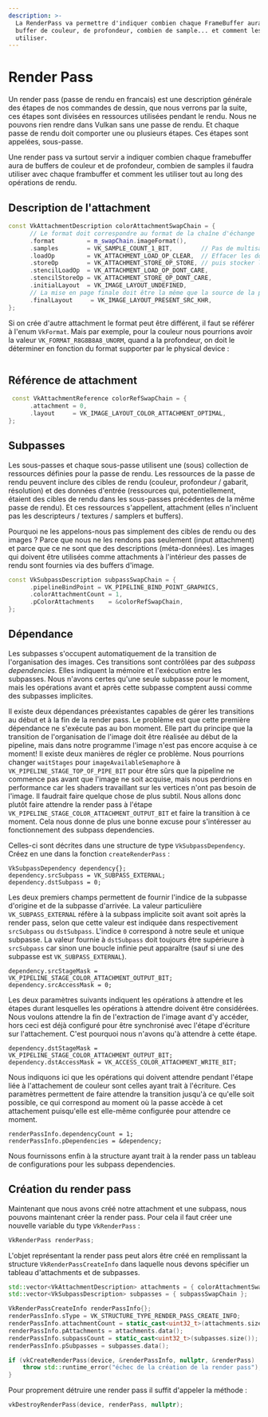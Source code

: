 ```yaml
---
description: >-
  La RenderPass va permettre d'indiquer combien chaque FrameBuffer aura de
  buffer de couleur, de profondeur, combien de sample... et comment les
  utiliser.
---
```


# Render Pass

Un render pass \(passe de rendu en francais\) est une description générale des étapes de nos commandes de dessin, que nous verrons par la suite, ces étapes sont divisées en ressources utilisées pendant le rendu. Nous ne pouvons rien rendre dans Vulkan sans une passe de rendu. Et chaque passe de rendu doit comporter une ou plusieurs étapes. Ces étapes sont appelées, sous-passe.

Une render pass va surtout servir a indiquer combien chaque framebuffer aura de buffers de couleur et de profondeur, combien de samples il faudra utiliser avec chaque frambuffer et comment les utiliser tout au long des opérations de rendu.

## Description de l'attachment

```cpp
const VkAttachmentDescription colorAttachmentSwapChain = {
      // Le format doit correspondre au format de la chaîne d'échange
      .format         = m_swapChain.imageFormat(),
      .samples        = VK_SAMPLE_COUNT_1_BIT,        // Pas de multisampling
      .loadOp         = VK_ATTACHMENT_LOAD_OP_CLEAR,  // Effacer les données avant le rendu
      .storeOp        = VK_ATTACHMENT_STORE_OP_STORE, // puis stocker le résultat après
      .stencilLoadOp  = VK_ATTACHMENT_LOAD_OP_DONT_CARE,
      .stencilStoreOp = VK_ATTACHMENT_STORE_OP_DONT_CARE,
      .initialLayout  = VK_IMAGE_LAYOUT_UNDEFINED,
      // La mise en page finale doit être la même que la source de la présentation
      .finalLayout     = VK_IMAGE_LAYOUT_PRESENT_SRC_KHR,
};
```

Si on crée d'autre attachment le format peut être différent, il faut se référer à l'enum `VkFormat`. Mais par exemple, pour la couleur nous pourrions avoir la valeur `VK_FORMAT_R8G8B8A8_UNORM`, quand a la profondeur, on doit le déterminer en fonction du format supporter par le physical device :

```cpp

```

## Référence de attachment

```cpp
 const VkAttachmentReference colorRefSwapChain = {
      .attachment = 0,
      .layout     = VK_IMAGE_LAYOUT_COLOR_ATTACHMENT_OPTIMAL,
};
```

## Subpasses

Les sous-passes et chaque sous-passe utilisent une \(sous\) collection de ressources définies pour la passe de rendu. Les ressources de la passe de rendu peuvent inclure des cibles de rendu \(couleur, profondeur / gabarit, résolution\) et des données d'entrée \(ressources qui, potentiellement, étaient des cibles de rendu dans les sous-passes précédentes de la même passe de rendu\). Et ces ressources s'appellent, attachment \(elles n'incluent pas les descripteurs / textures / samplers et buffers\).

Pourquoi ne les appelons-nous pas simplement des cibles de rendu ou des images ? Parce que nous ne les rendons pas seulement \(input attachment\) et parce que ce ne sont que des descriptions \(méta-données\). Les images qui doivent être utilisées comme attachments à l'intérieur des passes de rendu sont fournies via des buffers d'image.

```cpp
const VkSubpassDescription subpassSwapChain = {
      .pipelineBindPoint = VK_PIPELINE_BIND_POINT_GRAPHICS,
      .colorAttachmentCount = 1,
      .pColorAttachments    = &colorRefSwapChain,
};
```

## Dépendance

Les subpasses s'occupent automatiquement de la transition de l'organisation des images. Ces transitions sont contrôlées par des _subpass dependencies_. Elles indiquent la mémoire et l'exécution entre les subpasses. Nous n'avons certes qu'une seule subpasse pour le moment, mais les opérations avant et après cette subpasse comptent aussi comme des subpasses implicites.

Il existe deux dépendances préexistantes capables de gérer les transitions au début et à la fin de la render pass. Le problème est que cette première dépendance ne s'exécute pas au bon moment. Elle part du principe que la transition de l'organisation de l'image doit être réalisée au début de la pipeline, mais dans notre programme l'image n'est pas encore acquise à ce moment! Il existe deux manières de régler ce problème. Nous pourrions changer `waitStages` pour `imageAvailableSemaphore` à `VK_PIPELINE_STAGE_TOP_OF_PIPE_BIT` pour être sûrs que la pipeline ne commence pas avant que l'image ne soit acquise, mais nous perdrions en performance car les shaders travaillant sur les vertices n'ont pas besoin de l'image. Il faudrait faire quelque chose de plus subtil. Nous allons donc plutôt faire attendre la render pass à l'étape `VK_PIPELINE_STAGE_COLOR_ATTACHMENT_OUTPUT_BIT` et faire la transition à ce moment. Cela nous donne de plus une bonne excuse pour s'intéresser au fonctionnement des subpass dependencies.

Celles-ci sont décrites dans une structure de type `VkSubpassDependency`. Créez en une dans la fonction `createRenderPass` :

```text
VkSubpassDependency dependency{};
dependency.srcSubpass = VK_SUBPASS_EXTERNAL;
dependency.dstSubpass = 0;
```

Les deux premiers champs permettent de fournir l'indice de la subpasse d'origine et de la subpasse d'arrivée. La valeur particulière `VK_SUBPASS_EXTERNAL` réfère à la subpass implicite soit avant soit après la render pass, selon que cette valeur est indiquée dans respectivement `srcSubpass` ou `dstSubpass`. L'indice `0` correspond à notre seule et unique subpasse. La valeur fournie à `dstSubpass` doit toujours être supérieure à `srcSubpass` car sinon une boucle infinie peut apparaître \(sauf si une des subpasse est `VK_SUBPASS_EXTERNAL`\).

```text
dependency.srcStageMask = VK_PIPELINE_STAGE_COLOR_ATTACHMENT_OUTPUT_BIT;
dependency.srcAccessMask = 0;
```

Les deux paramètres suivants indiquent les opérations à attendre et les étapes durant lesquelles les opérations à attendre doivent être considérées. Nous voulons attendre la fin de l'extraction de l'image avant d'y accéder, hors ceci est déjà configuré pour être synchronisé avec l'étape d'écriture sur l'attachement. C'est pourquoi nous n'avons qu'à attendre à cette étape.

```text
dependency.dstStageMask = VK_PIPELINE_STAGE_COLOR_ATTACHMENT_OUTPUT_BIT;
dependency.dstAccessMask = VK_ACCESS_COLOR_ATTACHMENT_WRITE_BIT;
```

Nous indiquons ici que les opérations qui doivent attendre pendant l'étape liée à l'attachement de couleur sont celles ayant trait à l'écriture. Ces paramètres permettent de faire attendre la transition jusqu'à ce qu'elle soit possible, ce qui correspond au moment où la passe accède à cet attachement puisqu'elle est elle-même configurée pour attendre ce moment.

```text
renderPassInfo.dependencyCount = 1;
renderPassInfo.pDependencies = &dependency;
```

Nous fournissons enfin à la structure ayant trait à la render pass un tableau de configurations pour les subpass dependencies.

## Création du render pass

Maintenant que nous avons créé notre attachment et une subpass, nous pouvons maintenant créer la render pass. Pour cela il faut créer une nouvelle variable du type `VkRenderPass` :

```cpp
VkRenderPass renderPass;
```

L'objet représentant la render pass peut alors être créé en remplissant la structure `VkRenderPassCreateInfo` dans laquelle nous devons spécifier un tableau d'attachments et de subpasses.

```cpp
std::vector<VkAttachmentDescription> attachments = { colorAttachmentSwapChain };
std::vector<VkSubpassDescription> subpasses = { subpassSwapChain };

VkRenderPassCreateInfo renderPassInfo{};
renderPassInfo.sType = VK_STRUCTURE_TYPE_RENDER_PASS_CREATE_INFO;
renderPassInfo.attachmentCount = static_cast<uint32_t>(attachments.size());
renderPassInfo.pAttachments = attachments.data();
renderPassInfo.subpassCount = static_cast<uint32_t>(subpasses.size());
renderPassInfo.pSubpasses = subpasses.data();

if (vkCreateRenderPass(device, &renderPassInfo, nullptr, &renderPass) != VK_SUCCESS) {
    throw std::runtime_error("échec de la création de la render pass");
}
```

Pour proprement détruire une render pass il suffit d'appeler la méthode :

```cpp
vkDestroyRenderPass(device, renderPass, nullptr);
```

